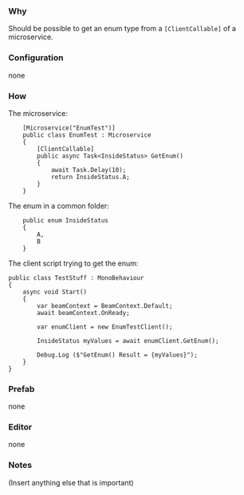 ### Why
Should be possible to get an enum type from a `[ClientCallable]` of a microservice.

### Configuration
none

### How

The microservice:
```
    [Microservice("EnumTest")]
    public class EnumTest : Microservice
    {
        [ClientCallable]
        public async Task<InsideStatus> GetEnum()
        {
            await Task.Delay(10);
            return InsideStatus.A;
        }
    }
```

The enum in a common folder:
```
    public enum InsideStatus
	{
		A,
		B
	}
```

The client script trying to get the enum:
```
public class TestStuff : MonoBehaviour
{
    async void Start()
    {
	    var beamContext = BeamContext.Default;
	    await beamContext.OnReady;
            
	    var enumClient = new EnumTestClient();
            
	    InsideStatus myValues = await enumClient.GetEnum();
                
	    Debug.Log ($"GetEnum() Result = {myValues}");
    }
}
```

### Prefab
none

### Editor
none

### Notes
(Insert anything else that is important)